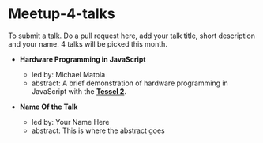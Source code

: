 # Meetup-4-talks

To submit a talk. Do a pull request here, add your talk title, short description and your name. 4 talks will be picked this month.

- __Hardware Programming in JavaScript__
  - led by: Michael Matola
  - abstract: A brief demonstration of hardware programming in JavaScript with the [**Tessel 2**](https://tessel.io).


- __Name Of the Talk__
  - led by: Your Name Here   
  - abstract: This is where the abstract goes
